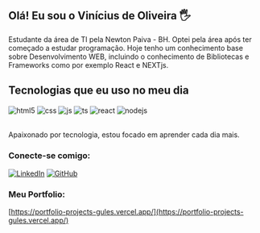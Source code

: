 ## Olá! Eu sou o Vinícius de Oliveira 🖐️

Estudante da área de TI pela Newton Paiva - BH. Optei pela área após ter começado a estudar programação. Hoje tenho um conhecimento base sobre Desenvolvimento WEB, incluindo o conhecimento de Bibliotecas e Frameworks como por exemplo React e NEXTjs.

## Tecnologias que eu uso no meu dia

<div style="display: inline_block">
  <img align="center" alt="html5" src="https://img.shields.io/badge/HTML5-E34F26?style=for-the-badge&logo=html5&logoColor=white" />
  <img align="center" alt="css" src="https://img.shields.io/badge/CSS3-1572B6?style=for-the-badge&logo=css3&logoColor=white" />
  <img align="center" alt="js" src="https://img.shields.io/badge/JavaScript-F7DF1E?style=for-the-badge&logo=javascript&logoColor=black" />
  <img align="center" alt="ts" src="https://img.shields.io/badge/TypeScript-007ACC?style=for-the-badge&logo=typescript&logoColor=white" />
  <img align="center" alt="react" src="https://img.shields.io/badge/React-20232A?style=for-the-badge&logo=react&logoColor=61DAFB" />
  <img align="center" alt="nodejs" src="https://img.shields.io/badge/Node.js-43853D?style=for-the-badge&logo=node.js&logoColor=white" />
</div><br/>

Apaixonado por tecnologia, estou focado em aprender cada dia mais.

### Conecte-se comigo:

[![LinkedIn](https://img.shields.io/badge/-LinkedIn-0077B5?style=flat&logo=Linkedin&logoColor=white)](https://www.linkedin.com/in/seu-perfil](https://www.linkedin.com/in/vin%C3%ADcius-oliveira-534838288/))
[![GitHub](https://img.shields.io/badge/-GitHub-181717?style=flat&logo=github&logoColor=white)](https://github.com/vinefps)

### Meu Portfolio:
[https://portfolio-projects-gules.vercel.app/](https://portfolio-projects-gules.vercel.app/)
